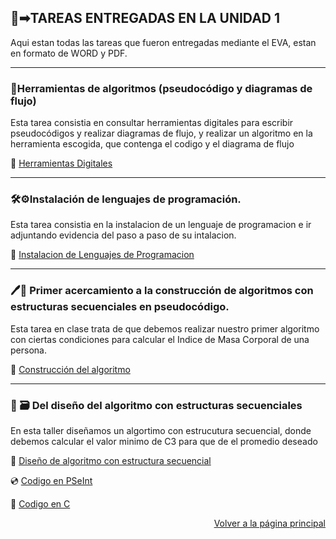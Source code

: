## 📁➡︎TAREAS ENTREGADAS EN LA UNIDAD 1

Aqui estan todas las tareas que fueron entregadas mediante el EVA, estan en formato de WORD y PDF.

---

### 📎Herramientas de algoritmos (pseudocódigo y diagramas de flujo)

Esta tarea consistia en consultar herramientas digitales para escribir pseudocódigos y realizar diagramas de flujo, y realizar un algoritmo en la herramienta escogida, que contenga el codigo y el diagrama de flujo

📄 [Herramientas Digitales](https://drive.google.com/file/d/1sJCkgg9YLm9DKAn2GsgUss0hvDFGE-8Y/view?usp=sharing)

---

### 🛠️⚙️Instalación de lenguajes de programación.

Esta tarea consistia en la instalacion de un lenguaje de programacion e ir adjuntando evidencia del paso a paso de su intalacion.

📄 [Instalacion de Lenguajes de Programacion](https://drive.google.com/file/d/1vkoSwpQhwfAQ1BL4DET6j3wzAryjnwnZ/view?usp=sharing)

---

### 🖊️🧾 Primer acercamiento a la construcción de algoritmos con estructuras secuenciales en pseudocódigo.

Esta tarea en clase trata de que debemos realizar nuestro primer algoritmo con ciertas condiciones para calcular el Indice de Masa Corporal de una persona.

📄 [Construcción del algoritmo](https://drive.google.com/file/d/1UgD5OPGkzfKdw-fPRkoGzuIxQxsRKjFm/view?usp=sharing)

---

### 🔧 🗃️ Del diseño del algoritmo con estructuras secuenciales

En esta taller diseñamos un algortimo con estrucutura secuencial, donde debemos calcular el valor minimo de C3 para que de el promedio deseado

📄 [Diseño de algoritmo con estructura secuencial](https://drive.google.com/file/d/1O_2Fj3cPKEU5BV-YwMxOA2ivuA9s5NWP/view?usp=sharing)

💿 [Codigo en PSeInt](https://drive.google.com/file/d/1QCyLEm3jzQIsPB98yKd0__8QzHTLg7XC/view?usp=sharing)

📖 [Codigo en C](https://drive.google.com/file/d/13l3zms6UnJRRCuap1ZqPDtCgLPGqWX6Y/view?usp=sharing)

<p align="right">
  <a href="index.md">Volver a la página principal</a>
</p>

